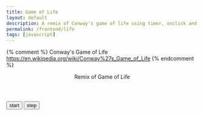 ```yaml
---
title: Game of Life
layout: default
description: A remix of Conway's game of life using timer, onclick and algorithms.
permalink: /frontend/life
tags: [javascript]
---
```


{% comment %}
Conway's Game of Life https://en.wikipedia.org/wiki/Conway%27s_Game_of_Life
{% endcomment %}

<style>
    #container {
    display: grid;
    }

    .cell {
    background-color: royalblue;
    border: 1px solid black;
    }
</style>

<div class="container">
    <header class="pb-3 mb-4 border-bottom border-primary text-dark">
        <span class="fs-4">Remix of Game of Life</span>
    </header>
    <!-- Buttons that link to functions in javascript -->
    <button onclick="start()" id="start-btn">start</button>
    <button onclick="step()">step</button>
    <!-- Container drawn by JavaScript -->
    <div id="container" class="container py-4">
    </div>
</div>

<script>

// Constants
let GRID_SIZE = 40;
let CELL_SIZE = "15px";
let container = document.getElementById("container");

// Add CSS to container to make it a grid
container.style["grid-template-columns"] = `repeat(${GRID_SIZE}, ${CELL_SIZE})`;
// Add squares to grid
for(let i=0; i<GRID_SIZE*GRID_SIZE; i++) {
    let di = document.createElement('div');
    di.style['width'] = CELL_SIZE;
    di.style['height'] = CELL_SIZE;
    di.onclick = clicked; // setting event listener to clicked function
    di.ondragstart = dragged;
    di.ondragover = dragged;
    di.className = 'cell';
    di.id = 'cell-'+i;
    container.appendChild(di)
}


const CELLS = Array(GRID_SIZE).fill().map(() => Array(GRID_SIZE).fill(0)); // create 2D array filled with '0'
const safeindex = (x, y) => !(x < 0 || x >= GRID_SIZE || y<0 || y >= GRID_SIZE); // Anonymous function to check bounds of index
// safeindex(0,0) = true
// safeindex(-1,-1) = false, because -1 falls out of bounds


function safeGet(x, y) {
    if(!safeindex(x,y)) return 0;
    if(CELLS[y][x] === 0) return 0; // blank square
    if(CELLS[y][x] === 1) return 1; // filled square
    if(CELLS[y][x] === 2) return 0; // previously blank square
    if(CELLS[y][x] === 3) return 1; // previously filled square
    console.error("AHH"); // should never get here
}

// helper function to set a square on the grid
function setCell(n, v) {
    let row = Math.floor(n/GRID_SIZE);
    let col = n%GRID_SIZE;
    CELLS[row][col] = v;
}

// Helper function to toggle a cell by it's index
function toggleCell(n) {
    let row = Math.floor(n/GRID_SIZE);
    let col = n%GRID_SIZE;
    CELLS[row][col] = CELLS[row][col] === 0 ? 1 : 0;
}


// Call this every interval, it will look through our CELLS array and reflect its data on the grid
function updateContainer() {
    CELLS.forEach((arr, r) => {
    arr.forEach((val, c) => {
        let n = r*GRID_SIZE + c;
        if(val === 1) {
        document.getElementById("cell-"+n).style['background-color'] = 'yellow';
        }else {
        document.getElementById("cell-"+n).style['background-color'] = 'royalblue'
        }
    });
    })
}


// will be called whenever a cell is clicked
function clicked() {
    const id = parseInt(this.id.substring(5), 10); // the id of a cell is "cell-XX" where XX is the index
    toggleCell(id); // if a cell is clicked we will toggle it
    updateContainer();
}

// Same thing as clicked except tied to drag event
function dragged() {
    const id = parseInt(this.id.substring(5), 10);
    setCell(id, 1);
    updateContainer()
}

// Randomly setting cells to 1 in the grid
function randomInit(n) {
    let max = GRID_SIZE*GRID_SIZE;
    for(let i=0; i<n; i++) {
    setCell(Math.floor(Math.random()*max), 1)
    }
    updateContainer();
}

// check how many alive neighbors a cell has
function getNeighbors(x,y) {
    const l = x-1;
    const r = x+1;
    const u = y-1;
    const d = y+1;

    return safeGet(l, y) +
            safeGet(r, y) +
            safeGet(x, u) +
            safeGet(x, d) +
            safeGet(l, u) +
            safeGet(r, u) +
            safeGet(l, d) +
            safeGet(r, d);
}

function step() {
    for(let y=0; y<GRID_SIZE; y++) {
        for(let x=0; x<GRID_SIZE; x++) { // for every square in the grid...

            const n = getNeighbors(x, y); // find how many alive neighbors it has
            const val = safeGet(x, y); // Get the value of the cell

            if(val === 0) { // if the cell is dead...
                if(n === 3) { // and it has three alive neighbors...
                    CELLS[y][x] = 2; // Make this cell come to life
                }
            } else { // If the cell is alive...
                if(n === 2 || n === 3) { // and it has ONLY 2 or ONLY 3 alive neighbors...
                    CELLS[y][x] = 3; // The cell gets to live another round
                }
            }

        }
    }

    // Run through every modified cell and convert it to either alive or dead
    for(let y=0; y<GRID_SIZE; y++) {
        for(let x=0; x<GRID_SIZE; x++) {
            CELLS[y][x] = Math.floor(CELLS[y][x]/2);
        }
    }

    updateContainer(); // call the update function to reflect changes in the
}


let paused = false;
const startbtn = document.getElementById("start-btn");

// used to toggle the animation
function togglePause() {
    paused = !paused;
    if(paused) {
    startbtn.innerHTML = "resume"
    } else {
    startbtn.innerHTML = "pause";
    }
}

// Used to start the animation
function start() {
    startbtn.innerHTML = "pause";
    startbtn.onclick = togglePause;

    // setInterval will call the function within it ever 100ms
    const interval = setInterval(function() {
    if(!paused) {
        step();
    }
    }, 100);
}

</script>
